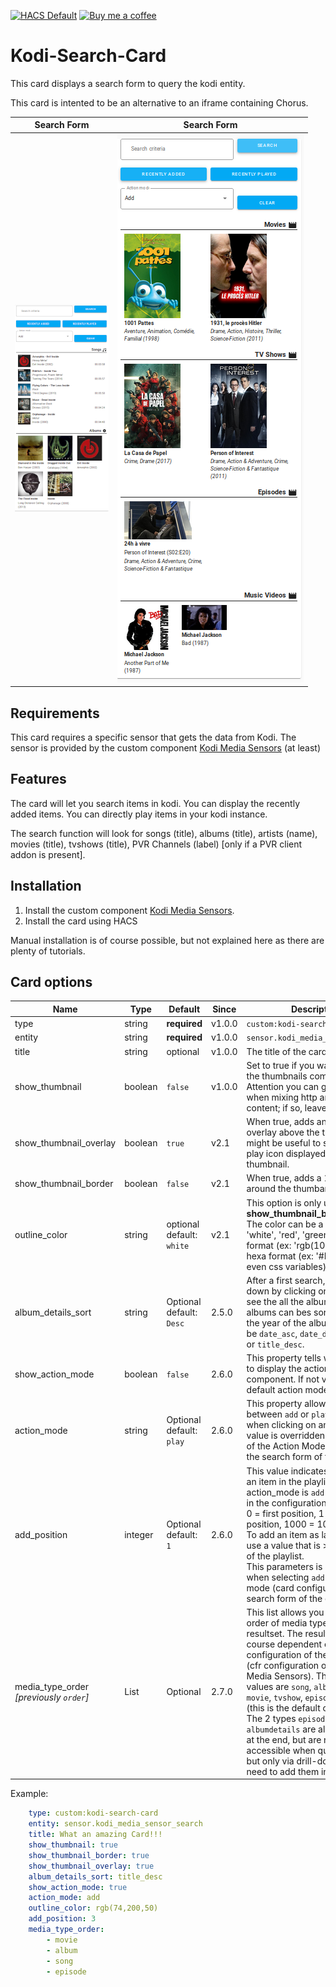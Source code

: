 [![HACS Default][hacs_shield]][hacs]
[![Buy me a coffee][buy_me_a_coffee_shield]][buy_me_a_coffee]

[hacs_shield]: https://img.shields.io/static/v1.svg?label=HACS&message=Default&style=popout&color=green&labelColor=41bdf5&logo=HomeAssistantCommunityStore&logoColor=white
[hacs]: https://hacs.xyz/docs/default_repositories

[buy_me_a_coffee_shield]: https://img.shields.io/static/v1.svg?label=%20&message=Buy%20me%20a%20coffee&color=6f4e37&logo=buy%20me%20a%20coffee&logoColor=white
[buy_me_a_coffee]: https://www.buymeacoffee.com/jtbgroup

# Kodi-Search-Card

This card displays a search form to query the kodi entity.

This card is intented to be an alternative to an iframe containing Chorus.

| Search Form | Search Form |
| ---- | ---- |
| ![Kodi Search Card](./assets/search_result_v3.3_1.png) | ![Kodi Search Card](./assets/search_result_v3.3_2.png) |

## Requirements

This card requires a specific sensor that gets the data from Kodi. The sensor is provided by the custom component [Kodi Media Sensors](https://github.com/jtbgroup/kodi-media-sensors) (at least)

## Features

The card will let you search items in kodi.
You can display the recently added items.
You can directly play items in your kodi instance.

The search function will look for songs (title), albums (title), artists (name), movies (title), tvshows (title), PVR Channels (label) [only if a PVR client addon is present].

## Installation

1. Install the custom component [Kodi Media Sensors](https://github.com/jtbgroup/kodi-media-sensors).
2. Install the card using HACS

Manual installation is of course possible, but not explained here as there are plenty of tutorials.

## Card options

| Name | Type | Default | Since | Description |
|------|------|---------|-------|-------------|
| type | string	| **required** | v1.0.0 | `custom:kodi-search-card` |
| entity | string | **required** | v1.0.0 |  `sensor.kodi_media_sensor_search` |
| title | string | optional | v1.0.0 | The title of the card |
| show_thumbnail | boolean | `false` | v1.0.0 | Set to true if you want to show the thumbnails coming from kodi. Attention you can get problems when mixing http and https content; if so, leave it to false. |
| show_thumbnail_overlay| boolean | `true` | v2.1 | When true, adds an lightgrey overlay above the thumbnail; this might be useful to see better the play icon displayed above the thumbnail.
| show_thumbnail_border | boolean | `false` | v2.1 | When true, adds a 1px border around the thumbanils.
| outline_color | string | optional<br/>default: `white` | v2.1 | This option is only used when **show_thumbnail_border** is true. The color can be a string (ex: 'white', 'red', 'green', ... ), rgb format (ex: 'rgb(10, 12, 250)'), hexa format (ex: '#EE22FF') or even css variables).
| album_details_sort | string | Optional<br/> default: `Desc` | 2.5.0 | After a first search, you can drill down by clicking on an artist to see the all the albums. This list of albums can bes sorted based on the year of the album. Values can be `date_asc`, `date_desc`, `title_asc` or `title_desc`. |
| show_action_mode | boolean | `false` | 2.6.0 | This property tells whether or not to display the action mode component. If not visible, the default action mode will be used. |
| action_mode | string | Optional <br /> default: `play`| 2.6.0 | This property allows to choose between `add` or `play` as action when clicking on an item. The value is overridden by the value of the Action Mode component in the search form of the card. |
| add_position | integer | Optional<br /> default: `1` | 2.6.0 | This value indicates where to add an item in the playlist when the action_mode is `add` (in the card or in the configuration).<br/>0 = first position, 1 = second position, 1000 = 1001th position. To add an item as last position, use a value that is > than the size of the playlist.<br/> This parameters is only useful when selecting `add` as action mode (card configuration and/or search form of the card) |
| media_type_order<br />_[previously `order`]_  | List | Optional | 2.7.0 | This list allows you to change the order of media types in the resultset. The resultset is of course dependent on the configuration of the Integration (cfr configuration of the Kodi Media Sensors). The possible values are `song`, `album`, `artist`, `movie`, `tvshow`, `episode`, `channel` (this is the default order).<br /> The 2 types `episodedetails` and `albumdetails` are always shown at the end, but are not directly accessible when querying Kodi, but only via drill-down. So, no need to add them in the list. |

Example:

``` yaml
    type: custom:kodi-search-card
    entity: sensor.kodi_media_sensor_search
    title: What an amazing Card!!!
    show_thumbnail: true
    show_thumbnail_border: true
    show_thumbnail_overlay: true
    album_details_sort: title_desc
    show_action_mode: true
    action_mode: add
    outline_color: rgb(74,200,50)
    add_position: 3
    media_type_order:
        - movie
        - album
        - song
        - episode
```
